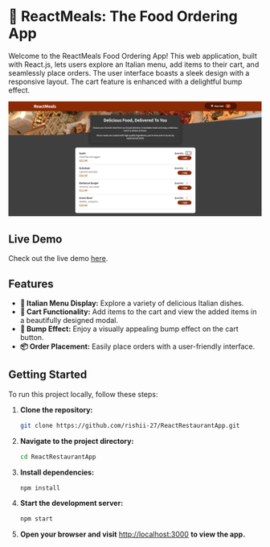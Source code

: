 # 🍝 ReactMeals: The Food Ordering App

Welcome to the ReactMeals Food Ordering App! This web application, built with React.js, lets users explore an Italian menu, add items to their cart, and seamlessly place orders. The user interface boasts a sleek design with a responsive layout. The cart feature is enhanced with a delightful bump effect.

![React Meals Order App Screenshot](src/assets/preview.png)

## Live Demo

Check out the live demo [here](https://food-meals-order.netlify.app/).

## Features

- **🍕 Italian Menu Display:** Explore a variety of delicious Italian dishes.
- **🛒 Cart Functionality:** Add items to the cart and view the added items in a beautifully designed modal.
- **🎉 Bump Effect:** Enjoy a visually appealing bump effect on the cart button.
- **📦 Order Placement:** Easily place orders with a user-friendly interface.

## Getting Started

To run this project locally, follow these steps:

1. **Clone the repository:**

    ```bash
    git clone https://github.com/rishii-27/ReactRestaurantApp.git
    ```

2. **Navigate to the project directory:**

    ```bash
    cd ReactRestaurantApp
    ```

3. **Install dependencies:**

    ```bash
    npm install
    ```

4. **Start the development server:**

    ```bash
    npm start
    ```

5. **Open your browser and visit** [http://localhost:3000](http://localhost:3000) **to view the app.**
